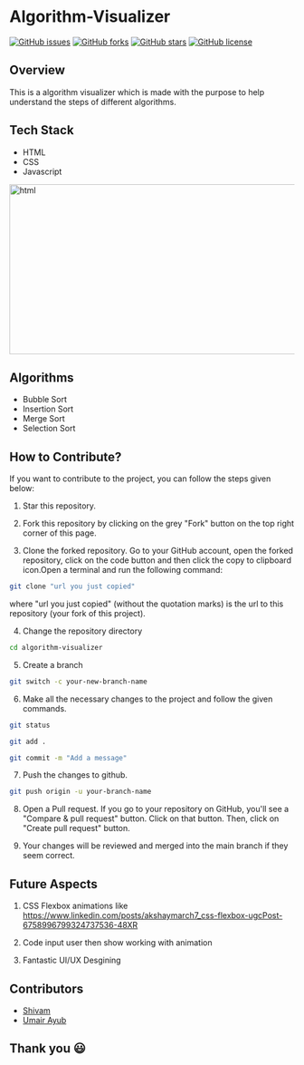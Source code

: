 # Algorithm-Visualizer

[![GitHub issues](https://img.shields.io/github/issues/poojasharma097/Algorithm-Visualizer)](https://github.com/poojasharma097/Algorithm-Visualizer/issues)
[![GitHub forks](https://img.shields.io/github/forks/poojasharma097/Algorithm-Visualizer)](https://github.com/poojasharma097/Algorithm-Visualizer/network)
[![GitHub stars](https://img.shields.io/github/stars/poojasharma097/Algorithm-Visualizer)](https://github.com/poojasharma097/Algorithm-Visualizer/stargazers)
[![GitHub license](https://img.shields.io/github/license/poojasharma097/Algorithm-Visualizer)](https://github.com/poojasharma097/Algorithm-Visualizer)

## Overview 

This is a algorithm visualizer which is made with the purpose to help understand the steps of different algorithms.

## Tech Stack

- HTML
- CSS
- Javascript

<img src="https://encrypted-tbn0.gstatic.com/images?q=tbn:ANd9GcRHWTiKSB4cB53qrrKUq9P31xsER2sUnUICFA&usqp=CAU" alt="html" width="1000px" height="300px">

## Algorithms 

- Bubble Sort
- Insertion Sort
- Merge Sort
- Selection Sort

## How to Contribute?
If you want to contribute to the project, you can follow the steps given below:

1. Star this repository.

2. Fork this repository by clicking on the grey "Fork" button on the top right corner of this page.

3. Clone the forked repository. Go to your GitHub account, open the forked repository, click on the code button and then click the copy to clipboard icon.Open a terminal and run the following command:
```bash
git clone "url you just copied"
```
where "url you just copied" (without the quotation marks) is the url to this repository (your fork of this project).

4. Change the repository directory
```bash
cd algorithm-visualizer
```

5. Create a branch
```bash
git switch -c your-new-branch-name
```

6. Make all the necessary changes to the project and follow the given commands.
```bash
git status
```

```bash
git add .
```

```bash
git commit -m "Add a message"
```

7. Push the changes to github.
```bash
git push origin -u your-branch-name
```

8. Open a Pull request. If you go to your repository on GitHub, you'll see a "Compare & pull request" button. Click on that button. Then, click on "Create pull request" button.

9. Your changes will be reviewed and merged into the main branch if they seem correct. 

## Future Aspects
1) CSS Flexbox animations like 
https://www.linkedin.com/posts/akshaymarch7_css-flexbox-ugcPost-6758996799324737536-48XR

2) Code input user then show working with animation
3) Fantastic UI/UX Desgining

## Contributors

- [Shivam](https://github.com/shivam7374)
- [Umair Ayub](https://github.com/umairayub79)

## Thank you :smiley:
